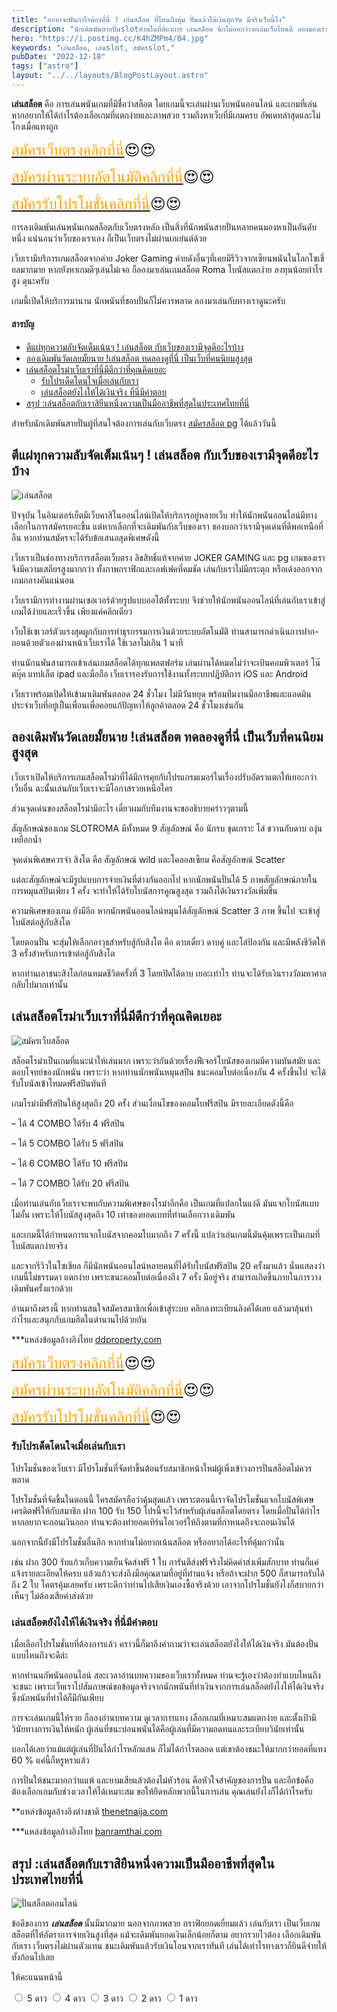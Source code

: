 ```yaml
---
title: "อยากจะฟันกำไรต้องที่นี่ ! เล่นสล็อต ที่ไหนถึงคุ้ม ปั่นแล้วได้เงินทุกวัน มีจริงเว็บนี้ไง"
description: "นักเดิมพันสายปั่นslotท่านใดที่ต้องการ เล่นสล็อต นึกไม่ออกว่าจะเล่นเว็บไหนดี ลองมองเราเป็นตัวเลือกสิ มีโปรสมัคร 100 รับ 150 เพื่อหน้าใหม่โดยเฉพาะนะ"
hero: "https://i.postimg.cc/K4hZMPm4/04.jpg"
keywords: "เล่นสล็อต, เล่นslot, สมัครslot,"
pubDate: "2022-12-18"
tags: ["astro"]
layout: "../../layouts/BlogPostLayout.astro"
---
```


**เล่นสล็อต**  คือ การเล่นพนันเกมที่มีชื่อว่าสล็อต โดยเกมนี้จะเล่นผ่านเว็บพนันออนไลน์ และเกมที่เล่น หากอยากให้ได้กำไรต้องเลือเกมที่แตกง่ายและภาพสวย รวมถึงหาเว็บที่มีเกมครบ อัพเดทล่าสุดและไม่โกงเมื่อแทงถูก

<font size= "5">[<span style="color:orange">สมัครเว็บตรงคลิกที่นี่</span>](https://nazavip.com/26174/t41626o2r59456244323y2m2l464p4)😍😍</font>

<font size= "5">[<span style="color:orange">สมัครผ่านระบบอัตโนมัติคลิกที่นี่</span>](https://nazavip.com/26174/t41626o2r59456244323y2m2l464p4)😍😍</font>

<font size= "5">[<span style="color:orange">สมัครรับโปรโมชั่นคลิกที่นี</span>่](https://nazavip.com/26174/t41626o2r59456244323y2m2l464p4)😍😍</font>



การลงเดิมพันเล่นพนันเกมสล็อตกับเว็บตรงหลัก เป็นสิ่งที่นักพนันสายปั่นหลายคนมองหาเป็นอันดับหนึ่ง
แน่นอนว่าเว็บของเราเอง ก็เป็นเว็บตรงไม่ผ่านเอเย่นต์ด้วย

เว็บเรามีบริการเกมสล็อตจากค่าย Joker Gaming ค่ายดังอื่นๆที่เคยมีรีวิวจากเซียนพนันในโลกโซเชี่ยลมากมาย หากยังหาเกมดีๆเล่นไม่เจอ 
 ก็ลองมาเล่นเกมสล็อต Roma โบนัสแตกง่าย ลงทุนน้อยกำไรสูง ดุนะครับ

เกมนี้เปิดให้บริการมานาน นักพนันที่ชอบปั่นก็ไม่ควรพลาด ลองมาเล่นกับทางเราดูนะครับ


#### สารบัญ

- [ตีแผ่ทุกความลับจัดเต็มเน้นๆ ! เล่นสล็อต กับเว็บของเรามีจุดดีอะไรบ้าง ](#ตีแผ่ทุกความลับจัดเต็มเน้นๆ--เล่นสล็อต-กับเว็บของเรามีจุดดีอะไรบ้าง-)
- [ลองเดิมพันวัดเลยมั้ยนาย !เล่นสล็อต ทดลองดูที่นี่ เป็นเว็บที่คนนิยมสูงสุด ](#ลองเดิมพันวัดเลยมั้ยนาย-เล่นสล็อต-ทดลองดูที่นี่-เป็นเว็บที่คนนิยมสูงสุด-)
- [เล่นสล็อตโรม่าเว็บเราที่นี่มีดีกว่าที่คุณคิดเยอะ  ](#เล่นสล็อตโรม่าเว็บเราที่นี่มีดีกว่าที่คุณคิดเยอะ--)
  - [รับโปรเด็ดโดนใจเมื่อเล่นกับเรา ](#รับโปรเด็ดโดนใจเมื่อเล่นกับเรา-)
  - [เล่นสล็อตยังไงให้ได้เงินจริง ที่นี่มีคำตอบ ](#เล่นสล็อตยังไงให้ได้เงินจริง-ที่นี่มีคำตอบ-)
- [สรุป :เล่นสล็อตกับเราสิยืนหนึ่งความเป็นมืออาชีพที่สุดในประเทศไทยที่นี่ ](#สรุป-เล่นสล็อตกับเราสิยืนหนึ่งความเป็นมืออาชีพที่สุดในประเทศไทยที่นี่-)



สำหรับนักเดิมพันสายปั่นผู้ที่สนใจต้องการเล่นกับเว็บตรง [สมัครสล็อต pg](https://nazamvip-cool.netlify.app/posts/registerpg/) ได้แล้ววันนี้ 





## ตีแผ่ทุกความลับจัดเต็มเน้นๆ ! เล่นสล็อต กับเว็บของเรามีจุดดีอะไรบ้าง <a name="introduction"></a>




![เล่นสล็อต](https://i.postimg.cc/K4hZMPm4/04.jpg)

ปัจจุบัน ในอินเตอร์เย็ตมีเว็บคาสิโนออนไลน์เปิดให้บริการอยู่หลายเว็บ ทำให้นักพนันออนไลน์มีทางเลือกในการสมัครเยอะขึ้น แต่หากเลือกที่จะเดิมพันกับเว็บของเรา ของบอกว่าเรามีจุดเด่นที่ดีพอเหนือที่อืน หากท่านสมัครจะได้รับข้อเสนอสุดพิเศษดังนี้

เว็บเราเป็นช่องทางบริการสล็อตเว็บตรง ลิขสิทธิ์แท้จากค่าย JOKER GAMING และ pg  เกมของเราจึงมีความเสถียรสูงมากกว่า ทั้งภาพกราฟิกและเอฟเฟคที่คมชัด เล่นกับเราไม่มีกระตุก หรือเด้งออกจากเกมกลางคันแน่นอน
 
เว็บเรามีการทำงานผ่านเซอเวอร์ด้วยรูปแบบออโต้ทั้งระบบ จึงช่วยให้นักพนันออนไลน์ที่เล่นกับเราเข้าสู่เกมได้ง่ายและเร็วขึ้น เพียงแค่คลิกเดียว
 
เว็บใช้เซเวอร์ตัวแรงสุดผูกกับการทำธุรกรรมการเงินด้วยระบบอัตโนมัติ ท่านสามารถดำเนินการฝาก-ถอนด้วยตัวเองผ่านหน้าเว็บเราได้ ใช้เวลาไม่เกิน 1 นาที 
 
ท่านนักนพันสามารถเข้าเล่นเกมสล็อตได้ทุกแพลตฟอร์ม เล่นผ่านได้หมดไม่ว่าจะเป้นคอมพิวเตอร์ โน๊ตบุ๊ค แทปเล็ต ipad และมือถือ เว็บเรารองรับการใช้งานทั้งระบบปฏิบัติการ iOS และ Android 
 
เว็บเราพร้อมเปิดให้เข้ามาเดิมพันตลอด 24 ชั่วโมง ไม่มีวันหยุด พร้อมทีมงานมืออาชีพและแอดมินประจำเว็บที่อยู่เป็นเพื่อนเพื่อคอยแก้ปัญหาให้ลูกค้าตลอด 24 ชั่วโมงเช่นกัน

## ลองเดิมพันวัดเลยมั้ยนาย !เล่นสล็อต ทดลองดูที่นี่ เป็นเว็บที่คนนิยมสูงสุด <a name="paragraph1"></a>

เว็บเราเปิดให้บริการเกมสล็อตโรม่าที่ได้มีการคุยกับโปรแกรมเมอร์ในเรื่องปรับอัตราแตกให้เยอะกว่าเว็บอื่น ฉะนั้นเล่นกับเว็บเราจะมีโอกาสรวยเหนือใคร

ส่วนจุดเด่นของสล็อตโรม่ามีอะไร เดี๋ยวผมกับทีมงานจะขออธิบายคร่าวๆตามนี้

สัญลักษณ์ของเกม SLOTROMA มีทั้งหมด 9 สัญลักษณ์ คือ นักรบ ชุดเกราะ โล่ ขวานกับดาบ องุ่น เหยือกน้ำ 


จุดเด่นพิเศษควรจำ สิงโต คือ สัญลักษณ์ wild และโคลอสเซียม คือสัญลักษณ์ Scatter 

แต่ละสัญลักษณ์จะมีรูปแบบการจ่ายเงินที่ต่างกันออกไป หากนักพนันปั่นได้ 5 ภาพสัญลักษณ์ภายในการหมุนสปินเพียง 1 ครั้ง จะทำให้ได้รับโบนัสการคูณสูงสุด รวมถึงได้เงินรางวัลเพิ่มขึ้น

ความพิเศษของเกม ยังมีอีก หากนักพนันออนไลน์หมุนได้สัญลักษณ์ Scatter  3 ภาพ ขึ้นไป จะเข้าสู่โบนัสต่อสู้กับสิงโต

 โดยตอนปั่น จะสุ่มให้เลือกอาวุธสำหรับสู้กับสิงโต คือ ดาบเดี่ยว ดาบคู่ และโล่ป้องกัน และมีพลังชีวิตให้ 3 ครั้งสำหรับการเข้าต่อสู้กับสิงโต 

หากท่านเอาชนะสิงโตก่อนหมดชีวิตครั้งที่ 3 โดยเปิดได้ดาบ เยอะเท่าไร ท่านจะได้รับเงินรางวัลมหาศาลกลับไปมากเท่านั้น

 


## เล่นสล็อตโรม่าเว็บเราที่นี่มีดีกว่าที่คุณคิดเยอะ  <a name="paragraph2"></a>

![สมัครเว็บสล็อต](https://i.postimg.cc/rwJrqm95/05.jpg)


สล็อตโรม่าเป็นเกมที่แนะนำให้เล่นมาก เพราะว่ากันด้วยเรื่องฟีเจอร์โบนัสของเกมมีความทันสมัย และตอบโจทย์ของนักพนัน เพราะว่า หากท่านนักพนันหมุนสปิน ชนะคอมโบต่อเนื่องกัน 4 ครั้งขึ้นไป จะได้รับโบนัสเข้าโหมดฟรีสปินทันที

เกมโรม่ามีฟรีสปินให้สูงสุดถึง 20 ครั้ง ส่วนเงื่อนไขของคอมโบฟรีสปิน มีรายละเอียดดังนี้คือ

–  ได้ 4 COMBO ได้รับ 4 ฟรีสปิน

–  ได้ 5 COMBO ได้รับ 5 ฟรีสปิน

–  ได้ 6 COMBO ได้รับ 10 ฟรีสปิน

–  ได้ 7 COMBO ได้รับ 20 ฟรีสปิน

เมื่อท่านเล่นกับเว็บเราจะพบกับความพิเศษของโรม่าอีกคือ เป็นเกมที่แปลกในแง่ดี มันแจกโบนัสแบบไม่อั้น เพราะให้โบนัสสูงสุดถึง 10 เท่าของยอดเบทที่ท่านเลือกวางเดิมพัน

 และเกมนี้ได้กำหนดการแจกโบนัสจากคอมโบมากถึง 7 ครั้งนี้ แปลว่าเล่นเกมนี้มันคุ้มเพราะเป็นเกมที่โบนัสแตกง่ายจริง 

และจากรีวิวในโซเชียล ก็มีนักพนันออนไลน์หลายคนที่ได้รับโบนัสฟรีสปิน 20 ครั้งมาแล้ว นั่นแสดงว่าเกมนี้ไม่ธรรมดา แตกง่าย เพราะชนะคอมโบต่อเนื่องถึง 7 ครั้ง มีอยู่จริง สามารถเกิดขึ้นภายในการวางเดิมพันครั้งแรกด้วย

อ่านมาถึงตรงนี้ หากท่านสนใจสมัครสมาชิกเพื่อเข้าสู่ระบบ คลิกลงทะเบียนลิงค์ได้เลย แล้วมาลุ้นทำกำไรและสนุกกับเกมฮิตในตำนานไปด้วยกัน



***แหล่งข้อมูลอ้างอิงไทย  [ddproperty.com](https://www.ddproperty.com/)

<font size= "5">[<span style="color:orange">สมัครเว็บตรงคลิกที่นี่</span>](https://nazavip.com/26174/t41626o2r59456244323y2m2l464p4)😍😍</font>

<font size= "5">[<span style="color:orange">สมัครผ่านระบบอัตโนมัติคลิกที่นี่</span>](https://nazavip.com/26174/t41626o2r59456244323y2m2l464p4)😍😍</font>

<font size= "5">[<span style="color:orange">สมัครรับโปรโมชั่นคลิกที่นี</span>่](https://nazavip.com/26174/t41626o2r59456244323y2m2l464p4)😍😍</font>

 
### รับโปรเด็ดโดนใจเมื่อเล่นกับเรา <a name="paragraph3"></a>


โปรโมชั่นของเว็บเรา มีโปรโมชั่นที่จัดทำขึ้นต้อนรับสมาชิกหน้าใหม่ผู้เพิ่งเข้าวงการปั่นสล็อตไม่ควรพลาด

 โปรโมชั่นที่จัดขึ้นในตอนนี้ ใครสมัครถือว่าคุ้มสุดแล้ว เพราะตอนนี้เราจัดโปรโมชั่นแจกโบนัสพิเศษเครดิตฟรีให้กับสมาชิก ฝาก 100 รับ 150 โปรนี้จะไว้สำหรับผุ้เล่นสล็อตโดยตรง โดยเมื่อปั่นได้กำไร หากอยากจะถอนเงินออก ท่านจะต้องทำยอดเทิร์นโอเวอร์ให้ถึงตามที่กำหนดถึงจะถอนเงินได้
 
  นอกจากนี้ยังมีโปรโมชั่นอื่นอีก หากท่านไม่อยากเน้นสล็อต หรืออยากได้อะไรที่คุ้มกว่านั้น

เช่น ฝาก 300 รับแก้วเก็บความเย็นจัดส่งฟรี 1 ใบ การันตีส่งฟรีจริงไม่คิดค่าส่งเพิ่มสักบาท ท่านก็แค่แจ้งรายละเอียดให้ครบ แล้วแก้วจะส่งถึงมือคุณตามที่อยู่ที่ท่านแจ้ง หรือถ้าจะฝาก 500 ก็สามารถรับได้ถึง 2 ใบ โคตรคุ้มเลยครับ เพราะดีกว่าท่านไปเสียเงินเองซื้อจริงด้วย เอาจากโปรโมชั่นยังไงก็สบายกว่าเห็นๆ ไม่ต้องเสียค่าส่งด้วย



### เล่นสล็อตยังไงให้ได้เงินจริง ที่นี่มีคำตอบ <a name="paragraph4"></a>

เมื่อเลือกโปรโมชั่นยที่ต้องการแล้ว คราวนี้ก็มาถึงคำถามว่าจะเล่นสล็อตยังไงให้ได้เงินจริง มันต้องปั่นแบบไหนถึงจะดีล่ะ

หากท่านนกัพนันออนไลน์ สละเวลาอ่านบทความของเว็บเราทั้งหมด ท่านจะรู้เองว่าต้องทำแบบไหนถึงจะชนะ เพราะเว็บเราไปสัมภาษณ์ขอข้อมูลจริงจากนักพนันที่ทำเงินจากการเล่นสล็อตยังไงให้ได้เงินจริง ซึ่งนักพนันที่ทำได้ก็มีกันเพียบ

การจะเล่นเกมนี้ให้รวย ก็ลองอ่านบทความ ดูเวลาการแทง เลือกเกมที่เหมาะสมแตกง่าย และตั้งเป้ามีวินัยทางการเงินให้หนัก ผู้เล่นที่ชนะบ่อนพนันได้คือผู้เล่นที่มีความอดทนและระเบียบวินัยเท่านั้น

บอกได้เลยว่าแม้แต่ผู้เล่นที่ปั่นได้กำไรหลักแสน ก็ไม่ได้กำไรตลอด แต่เขาต้องชนะให้มากกว่ายอดที่แทง 60 % แค่นี้ก็หรูหราแล้ว

การปั่นให้ชนะมากกว่าแแพ้  และยามเสียแล้วต้องไม่หัวร้อน คือหัวใจสำคัญของการปั่น และอีกข้อคือต้องเลือกเกมกับช่วงเวลาให้ได้เหมาะสม  ขอให้ยึดหลักพวกนี้ในการเล่น คุณเล่นยังไงก็ได้กำไรครับ



**แหล่งข้อมูลอ้างอิงต่างชาติ [thenetnaija.com](https://www.thenetnaija.net/)

***แหล่งข้อมูลอ้างอิงไทย  [banramthai.com](http://banramthai.com/)





## สรุป :เล่นสล็อตกับเราสิยืนหนึ่งความเป็นมืออาชีพที่สุดในประเทศไทยที่นี่ <a name="paragraph5"></a>

![ปั่นสล็อตออนไลน์](https://i.postimg.cc/vHwg99qW/06.jpg)

ข้อดีของการ ***เล่นสล็อต*** นั้นมีมากมาย นอกจากภาพสวย กราฟิกยอดเยี่ยมแล้ว เล่นกับเรา เป็นเว็บเกมสล็อตที่ให้อัตราการจ่ายเงินสูงที่สุด แม้จะเดิมพันยอดเงินเล็กน้อยก็ตาม อยากรวยไวต้อง เลือกเดิมพันกับเรา  เว็บตรงไม่ผ่านตัวแทน ชนะเดิมพันแล้วรับเงินโอนจากเราทันที เล่นได้เท่าไรทางเราก็ยินดีจ่ายให้ทั้งก้อนไปเลย 


ให้คะแนนหน้านี้
<head>
  <meta charset="UTF-8">
  <link rel="stylesheet" type="text/css" href="style.css">
  <title>Star rating using pure CSS</title>
</head>

<body>
  <div class="rate">
    <input type="radio" id="star5" name="rate" value="5" />
    <label for="star5" title="text">5 ดาว</label>
    <input type="radio" id="star4" name="rate" value="4" />
    <label for="star4" title="text">4 ดาว</label>
    <input type="radio" id="star3" name="rate" value="3" />
    <label for="star3" title="text">3 ดาว</label>
    <input type="radio" id="star2" name="rate" value="2" />
    <label for="star2" title="text">2 ดาว</label>
    <input type="radio" id="star1" name="rate" value="1" />
    <label for="star1" title="text">1 ดาว</label>
  </div>
</body>

</html>

